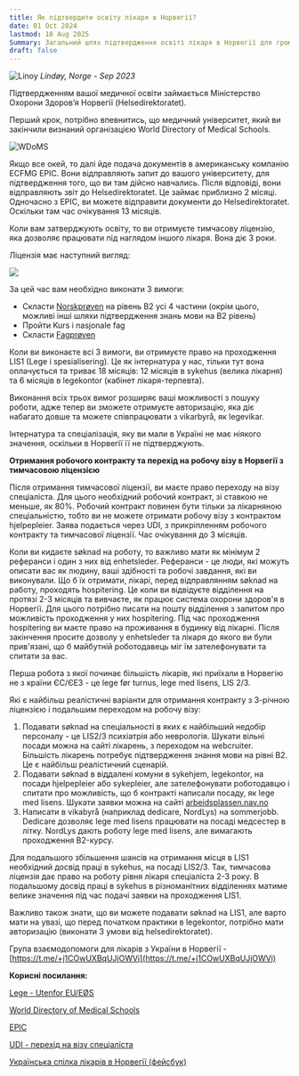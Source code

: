 ```yaml
---
title: Як підтвердити освіту лікаря в Норвегії?
date: 01 Oct 2024
lastmod: 10 Aug 2025
Summary: Загальний шлях підтвердження освіті лікаря в Норвегії для громадян України
draft: false
---
```


![Linoy](/img/doctor-in-norway/lindoy.webp)
*Lindøy, Norge - Sep 2023*

Підтвердженням вашої медичної освіти займається Міністерство Охорони Здоровʼя Норвегії (Helsedirektoratet).

Перший крок, потрібно впевнитись, що медичний університет, який ви закінчили визнаний організацією World Directory of Medical Schools.

![WDoMS](/img/doctor-in-norway/WDoMS.png)

Якщо все окей, то далі йде подача документів в американську компанію ECFMG EPIC. Вони відправляють запит до вашого університету, для підтвердження того, що ви там дійсно навчались. Після відповіді, вони відправляють звіт до Helsedirektoratet. Це займає приблизно 2 місяці.
Одночасно з EPIC, ви можете відправити документи до Helsedirektoratet. Оскільки там час очікування 13 місяців.

Коли вам затверджують освіту, то ви отримуєте тимчасову ліцензію, яка дозволяє працювати під наглядом іншого лікаря. Вона діє 3 роки.

Ліцензія має наступний вигляд:

![](/img/doctor-in-norway/lisens-screenshot.png)

За цей час вам необхідно виконати 3 вимоги:

* Скласти [Norskprøven](/articles/norskproven) на рівень B2 усі 4 частини (окрім цього, можливі інші шляхи підтвердження знань мови на B2 рівень)
* Пройти Kurs i nasjonale fag
* Скласти [Fagprøven](/articles/fagproven)

Коли ви виконаєте всі 3 вимоги, ви отримуєте право на проходження LIS1 (Lege i spesialisering). Це як інтернатура у нас, тільки тут вона оплачується та триває 18 місяців: 12 місяців в sykehus (велика лікарня) та 6 місяців в legekontor (кабінет лікаря-терпевта).

Виконання всіх трьох вимог розширяє ваші можливості з пошуку роботи, адже тепер ви зможете отримуєте авторизацію, яка діє набагато довше та можете співпрацювати з vikarbyrå, як legevikar.

Інтернатура та спеціалізація, яку ви мали в Україні не має ніякого значення, оскільки в Норвегії її не підтверджують.

**Отримання робочого контракту та перехід на робочу візу в Норвегії з тимчасовою ліцензією**

Після отримання тимчасової ліцензії, ви маєте право переходу на візу спеціаліста. Для цього необхідний робочий контракт, зі ставкою не меньше, як 80%. Робочий контракт повинен бути тільки за лікарняною спеціальністю, тобто ви не можете отримати робочу візу з контрактом hjelpepleier. Заява подається через UDI, з прикріпленням робочого контракту та тимчасової ліцензії. Час очікування до 3 місяців.

Коли ви кидаєте søknad на роботу, то важливо мати як мінімум 2 реферанси і один з них від enhetsleder. Реферанси - це люди, які можуть описати вас як людину, ваші здібності та робочі завдання, які ви виконували. Що б їх отримати, лікарі, перед відправлянням søknad на работу, проходять hospitering. Це коли ви відвідуєте відділення на протязі 2-3 місяців та вивчаєте, як працює система охорони здоров'я в Норвегії. Для цього потрібно писати на пошту відділення з запитом про можливість проходження у них hospitering. Під час проходження hospitering ви маєте право на проживання в будинку від лікарні. Після закінчення просите дозволу у enhetsleder та лікаря до якого ви були прив'язані, що б майбутній роботодавець міг їм зателефонувати та спитати за вас.

Перша робота з якої починає більшість лікарів, які приїхали в Норвегію не з країни ЄС/ЄЕЗ - це lege før turnus, lege med lisens, LIS 2/3.

Які є найбільш реалістичні варіанти для отримання контракту з 3-річною ліцензією і подальшим переходом на робочу візу:

1. Подавати søknad на спеціальності в яких є найбільший недобір персоналу - це LIS2/3 психіатрія або неврологія. Шукати вільні посади можна на сайті лікарень, з переходом на webcruiter. Більшість лікарень потребує підтвердження знання мови на рівні B2. Це є найбільш реалістичний сценарій.
2. Подавати søknad в віддалені комуни в sykehjem, legekontor, на посади hjelpepleier або sykepleier, але зателефонувати роботодавцю і спитати про можливість, що б контракті написали посаду, як lege med lisens. Шукати заявки можна на сайті [arbeidsplassen.nav.no](https://arbeidsplassen.nav.no/)
3. Написати в vikabyrå (наприклад dedicare, NordLys) на sommerjobb. Dedicare дозволяє lege med lisens працювати на посаді медсестер в літку. NordLys дають роботу lege med lisens, але вимагають проходження B2-курсу. 

Для подальшого збільшення шансів на отримання місця в LIS1 необхідний досвід праці в sykehus, на посаді LIS2/3. Так, тимчасова ліцензія дає право на роботу рівня лікаря спеціаліста 2-3 року. В подальшому досвід праці в sykehus в різноманітних відділеннях матиме велике значення під час подачі заявки на проходження LIS1.

Важливо також знати, що ви можете подавати søknad на LIS1, але варто мати на увазі, що перед початком практики в legekontor, потрібно мати авторизацію (виконати 3 умови від helsedirektoratet).

Група взаємодопомоги для лікарів з України в Норвегії - [https://t.me/+j1COwUXBqUJjOWVi](https://t.me/+j1COwUXBqUJjOWVi)

**Корисні посилання:**

[Lege - Utenfor EU/EØS](https://www.helsedirektoratet.no/tema/autorisasjon-og-spesialistutdanning/autorisasjon-og-lisens?path=15-3-2-lege-utenfor-eueos#:~:text=Du%20b%C3%B8r%20legge%20ved%20autorisasjon,om%20type%20stilling%20og%20arbeid.)

[World Directory of Medical Schools](https://search.wdoms.org/)

[EPIC](https://www.ecfmg.org/psv/instructions-norway.html)

[UDI - перехід на візу спеціаліста](https://www.udi.no/skal-soke/arbeidsinnvandring/faglart/?c=ukr)

[Українська спілка лікарів в Норвегії (фейсбук)](https://www.facebook.com/groups/741614834474711)
